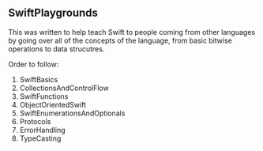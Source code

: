 SwiftPlaygrounds
---

This was written to help teach Swift to people coming from other languages by going over all of the concepts of the language, from basic bitwise operations to data strucutres.

Order to follow: 

1. SwiftBasics
2. CollectionsAndControlFlow
3. SwiftFunctions
4.	ObjectOrientedSwift
5. 	SwiftEnumerationsAndOptionals
6.	Protocols
7. 	ErrorHandling
8.  TypeCasting
